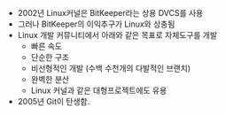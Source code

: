 - 2002년 Linux커널은 BitKeeper라는 상용 DVCS를 사용
- 그러나 BitKeeper의 이익추구가 Linux와 상충됨
- Linux 개발 커뮤니티에서 아래와 같은 목표로 자체도구를 개발
	- 빠른 속도
	- 단순한 구조
	- 비선형적인 개발 (수백 수천개의 다발적인 브랜치)
	- 완벽한 분산
	- Linux 커널과 같은 대형프로젝트에도 유용
- 2005년 Git이 탄생함.